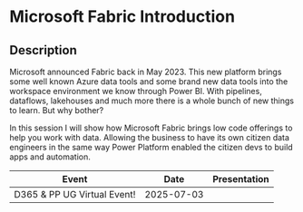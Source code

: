 # Microsoft Fabric Introduction

## Description

Microsoft announced Fabric back in May 2023. This new platform brings some well known Azure data tools and some brand new data tools into the workspace environment we know through Power BI. With pipelines, dataflows, lakehouses and much more there is a whole bunch of new things to learn. But why bother? 

In this session I will show how Microsoft Fabric brings low code offerings to help you work with data. Allowing the business to have its own citizen data engineers in the same way Power Platform enabled the citizen devs to build apps and automation.

| Event | Date | Presentation |
| --- | --- | --- |
| D365 & PP UG Virtual Event! | 2025-07-03 | |